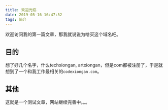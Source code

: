```yaml
---
title: 欢迎光临
date: 2019-05-16 16:47:52
tags: 简介
---
```


欢迎访问我的第一篇文章，那我就说说为啥买这个域名吧。

## 目的

想了好几个名字，什么techxiongan, artxiongan，但是com都被注册了，于是就想到了一个和我工作最相关的`codexiongan.com`。

## 其他

这就是一个测试文章，网站继续完善中。。。
